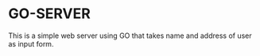# GO-SERVER

This is a simple web server using GO that takes name and address of user as input form.
